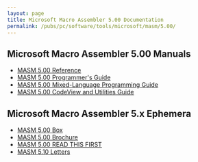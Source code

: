 ```yaml
---
layout: page
title: Microsoft Macro Assembler 5.00 Documentation
permalink: /pubs/pc/software/tools/microsoft/masm/5.00/
---
```


Microsoft Macro Assembler 5.00 Manuals
--------------------------------------

* [MASM 5.00 Reference](https://s3-us-west-2.amazonaws.com/archive.pcjs.org/pubs/pc/software/tools/microsoft/masm/5.00/MASM50-POCKETREF.pdf)
* [MASM 5.00 Programmer's Guide](https://s3-us-west-2.amazonaws.com/archive.pcjs.org/pubs/pc/software/tools/microsoft/masm/5.00/MASM50-PROGGUIDE.pdf)
* [MASM 5.00 Mixed-Language Programming Guide](https://s3-us-west-2.amazonaws.com/archive.pcjs.org/pubs/pc/software/tools/microsoft/masm/5.00/MASM50-MLPROGGUIDE.pdf)
* [MASM 5.00 CodeView and Utilities Guide](https://s3-us-west-2.amazonaws.com/archive.pcjs.org/pubs/pc/software/tools/microsoft/masm/5.00/MASM50-UTILGUIDE.pdf)

Microsoft Macro Assembler 5.x Ephemera
--------------------------------------

* [MASM 5.00 Box](https://s3-us-west-2.amazonaws.com/archive.pcjs.org/pubs/pc/software/tools/microsoft/masm/5.00/MASM50-BOX.pdf)
* [MASM 5.00 Brochure](https://s3-us-west-2.amazonaws.com/archive.pcjs.org/pubs/pc/software/tools/microsoft/masm/5.00/MASM50-BROCHURE.pdf)
* [MASM 5.00 READ THIS FIRST](https://s3-us-west-2.amazonaws.com/archive.pcjs.org/pubs/pc/software/tools/microsoft/masm/5.00/MASM50-READTHISFIRST.pdf)
* [MASM 5.10 Letters](https://s3-us-west-2.amazonaws.com/archive.pcjs.org/pubs/pc/software/tools/microsoft/masm/5.00/MASM51-LETTERS.pdf)
